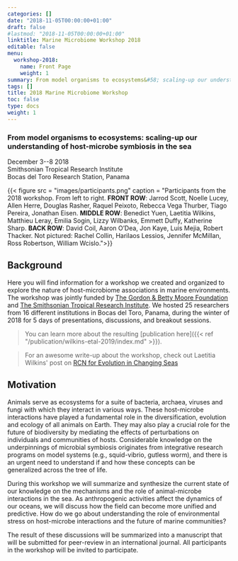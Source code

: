 ```yaml
---
categories: []
date: "2018-11-05T00:00:00+01:00"
draft: false
#lastmod: "2018-11-05T00:00:00+01:00"
linktitle: Marine Microbiome Workshop 2018
editable: false
menu:
  workshop-2018:
    name: Front Page
    weight: 1
summary: From model organisms to ecosystems&#58; scaling-up our understanding of host-microbe symbiosis in the sea
tags: []
title: 2018 Marine Microbiome Workshop
toc: false
type: docs
weight: 1
---
```


### From model organisms to ecosystems&#58; scaling-up our understanding of host-microbe symbiosis in the sea

December 3--8 2018<br/>
Smithsonian Tropical Research Institute<br/>
Bocas del Toro Research Station, Panama<br/>

{{< figure src = "images/participants.png" caption = "Participants from the 2018 workshop. From left to right. **FRONT ROW**: Jarrod Scott, Noelle Lucey, Allen Herre, Douglas Rasher, Raquel Peixoto, Rebecca Vega Thurber, Tiago Pereira, Jonathan Eisen. **MIDDLE ROW**: Benedict Yuen, Laetitia Wilkins, Matthieu Leray, Emilia Sogin, Lizzy Wilbanks, Emmett Duffy, Katherine Sharp. **BACK ROW**: David Coil, Aaron O’Dea, Jon Kaye, Luis Mejia, Robert Thacker. Not pictured: Rachel Collin, Harilaos Lessios, Jennifer McMillan,  Ross Robertson, William Wcislo.">}}

## Background

Here you will find information for a workshop we created and organized to explore the nature of host-microbiome associations in marine environments. The workshop was jointly funded by [The Gordon & Betty Moore Foundation](https://www.moore.org/) and [The Smithsonian Tropical Research Institute](https://stri.si.edu/). We hosted 25 researchers from 16 different institutions in Bocas del Toro, Panama, during the winter of 2018 for 5 days of presentations, discussions, and breakout sessions. 

> You can learn more about the resulting [publication here]({{< ref "/publication/wilkins-etal-2019/index.md" >}}).

> For an awesome write-up about the workshop, check out Laetitia Wilkins' post on [RCN for Evolution in Changing Seas](https://rcn-ecs.github.io/2019-01-03-istmobiome/)



## Motivation

Animals serve as ecosystems for a suite of bacteria, archaea, viruses and fungi with which they interact in various ways. These host-microbe interactions have played a fundamental role in the diversification, evolution and ecology of all animals on Earth. They may also play a crucial role for the future of biodiversity by mediating the effects of perturbations on individuals and communities of hosts. Considerable knowledge on the underpinnings of microbial symbiosis originates from integrative research programs on model systems (e.g., squid-vibrio, gutless worm), and there is an urgent need to understand if and how these concepts can be generalized across the tree of life.

During this workshop we will summarize and synthesize the current state of our knowledge on the mechanisms and the role of animal-microbe interactions in the sea. As anthropogenic activities affect the dynamics of our oceans, we will discuss how the field can become more unified and predictive. How do we go about understanding the role of environmental stress on host-microbe interactions and the future of marine communities?

The result of these discussions will be summarized into a manuscript that will be submitted for peer-review in an international journal. All participants in the workshop will be invited to participate.
